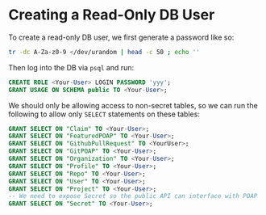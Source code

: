 # Creating a Read-Only DB User

To create a read-only DB user, we first generate a password like so:

```sh
tr -dc A-Za-z0-9 </dev/urandom | head -c 50 ; echo ''
```

Then log into the DB via `psql` and run:

```sql
CREATE ROLE <Your-User> LOGIN PASSWORD 'yyy';
GRANT USAGE ON SCHEMA public TO <Your-User>;
```

We should only be allowing access to non-secret tables, so we can run the following
to allow only `SELECT` statements on these tables:

```sql
GRANT SELECT ON "Claim" TO <Your-User>;
GRANT SELECT ON "FeaturedPOAP" TO <Your-User>;
GRANT SELECT ON "GithubPullRequest" TO <YourUser>;
GRANT SELECT ON "GitPOAP" TO <Your-User>;
GRANT SELECT ON "Organization" TO <Your-User>;
GRANT SELECT ON "Profile" TO <Your-User>;
GRANT SELECT ON "Repo" TO <Your-User>;
GRANT SELECT ON "User" TO <Your-User>;
GRANT SELECT ON "Project" TO <Your-User>;
-- We need to expose Secret so the public API can interface with POAP
GRANT SELECT ON "Secret" TO <Your-User>;
```
